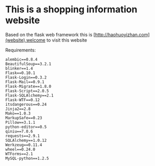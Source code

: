 # This is a shopping information website

Based on the flask web framework
this is  [http://haohuoyizhan.com](website),welcome to visit this website

Requirements:

```
alembic==0.8.4
BeautifulSoup==3.2.1
blinker==1.4
Flask==0.10.1
Flask-Login==0.3.2
Flask-Mail==0.9.1
Flask-Migrate==1.8.0
Flask-Script==2.0.5
Flask-SQLAlchemy==2.1
Flask-WTF==0.12
itsdangerous==0.24
Jinja2==2.8
Mako==1.0.3
MarkupSafe==0.23
Pillow==3.1.1
python-editor==0.5
qiniu==7.0.6
requests==2.9.1
SQLAlchemy==1.0.12
Werkzeug==0.11.4
wheel==0.24.0
WTForms==2.1
MySQL-python==1.2.5

```